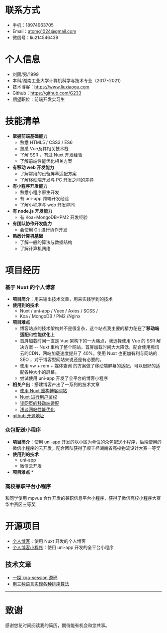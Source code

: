 
# 联系方式


- 手机：18974963705
- Email：atomg1024@gmail.com
- 微信号：liu214546439


# 个人信息

 - 刘固/男/1999 
 - 本科/湖南工业大学计算机科学与技术专业（2017~2021）
 - 技术博客：https://www.liuxiaogu.com
 - Github：https://github.com/G233
 - 期望职位：前端开发实习生

# 技能清单
* **掌握前端基础能力**
	* 熟悉 HTML5 / CSS3 / ES6
	* 熟悉 Vue及其相关技术栈
	* 了解 SSR ，有过 Nuxt 开发经验
	* 了解前端性能优化相关方案
* **有移动 web 开发能力**
	* 了解常用的设备屏幕适配方案
	* 了解移动端开发与 PC 开发之间的差异
* **有小程序开发能力**
	* 熟悉小程序原生开发
	* 有 uni-app 跨端开发经验
	* 了解小程序与 web 开发异同
* **有 node.js 开发能力**
	*  有 Koa+MongoDB+PM2 开发经验
* **有团队协作开发能力**
	* 会使用 Git 进行协作开发
* **熟悉计算机基础**
	* 了解一般的算法与数据结构
	* 了解计算机网络
# 项目经历

### 基于 Nuxt 的个人博客
* **项目简介**：用来输出技术文章，用来实践学到的技术  
* **使用到的技术**  
	* Nuxt / uni-app / Vuex  / Axios  / SCSS /
	*  Koa / MongoDB / PM2 /Nginx
* **项目难点** 
	* 博客站点的技术架构并不是很复杂，这个站点我主要的精力花在了**移动端适配**和**性能优化**上 
	* 首屏加载时间一直是 Vue 架构下的一大痛点，我选择使用 Vue 的 SSR 解决方案 -- Nuxt 重构了整个网站，首屏加载时间大大降低，配合使用腾讯云的CDN，网站加载速度提升了 40%。使用 Nuxt 也更加有利与网站的 SEO ，对于博客型网站来说还是有必要的。
	* 使用 vw + rem + 媒体查询 的方案做了移动端屏幕的适配，可以很好的适配各种大小的屏幕。
	* 尝试使用 uni-app 开发了全平台的博客小程序
* **相关产出**：搭建博客产出了一系列的技术文章
	*  [使用 Nuxt 重构博客网站](https://www.liuxiaogu.com/home/article/5d3f139ba7699c64d14dfa88)
	*  [Nuxt 进行用户鉴权](https://www.liuxiaogu.com/home/article/5d8a183bab8bab082e7f47e8)
	*  [谈网页的移动端适配](https://www.liuxiaogu.com/home/article/5d8a183bab8bab082e7f47e8)
	*  [浅谈网站性能优化](https://www.liuxiaogu.com/home/article/5d8a183bab8bab082e7f47e8)
* [github 开源地址](https://github.com/G233/nuxt-blog)
### 众包配送小程序
* **项目简介**：使用 uni-app 开发的以小区为单位的众包配送小程序，后端使用的微信小程序的云开发。配合团队获得了顺丰杯湖南省高校物流设计大赛一等奖
* **使用到的技术**  
	* uni-app
	*  微信云开发
* **项目难点** 
	*  


### 高校兼职平台小程序

和同学使用 mpvue 合作开发的兼职信息平台小程序，获得了微信高校小程序大赛华中赛区三等奖



# 开源项目
  - [个人博客](https://github.com/G233/nuxt-blog)：使用 Nuxt 开发的个人博客
  - [个人博客小程序](https://github.com/G233/PartTime)：使用  uni-app 开发的全平台小程序

## 技术文章
- [一探 koa-session 源码](https://www.liuxiaogu.com/article/5d9f186de854c021ee63bfd0)
- [用三种语言实现各种排序算法](https://www.liuxiaogu.com/article/5d9f186de854c021ee63bfd0)


---      
# 致谢
感谢您花时间阅读我的简历，期待能有机会和您共事。
      